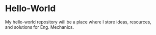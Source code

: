 # Hello-World
My hello-world repository will be a place where I store ideas, resources, and solutions for Eng. Mechanics.
